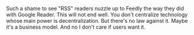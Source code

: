 Such a shame to see "RSS" readers nuzzle up to Feedly the way they did with Google Reader. This will not end well. You don't centralize technology whose main power is decentralization. But there's no law against it. Maybe it's a business model. And no I don't care if users want it.

